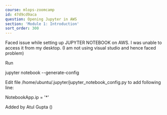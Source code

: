 ```yaml
---
course: mlops-zoomcamp
id: 47d9cd9aca
question: Opening Jupyter in AWS
section: 'Module 1: Introduction'
sort_order: 300
---
```


Faced issue while setting up JUPYTER NOTEBOOK on AWS. I was unable to access it from my desktop. (I am not using visual studio and hence faced problem)

Run

jupyter notebook --generate-config

Edit file /home/ubuntu/.jupyter/jupyter_notebook_config.py to add following line:

NotebookApp.ip = '*'

Added by Atul Gupta ()

